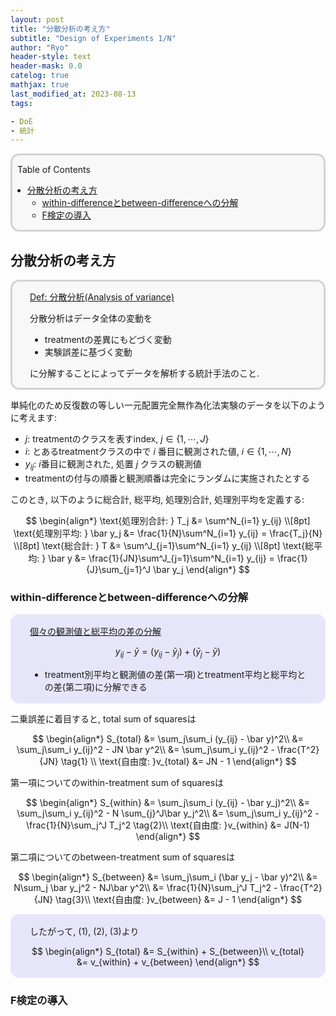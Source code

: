 ```yaml
---
layout: post
title: "分散分析の考え方"
subtitle: "Design of Experiments 1/N"
author: "Ryo"
header-style: text
header-mask: 0.0
catelog: true
mathjax: true
last_modified_at: 2023-08-13
tags:

- DoE
- 統計
---
```


<div style='border-radius: 1em; border-style:solid; border-color:#D3D3D3; background-color:#F8F8F8'>

<p class="h4">&nbsp;&nbsp;Table of Contents</p>

<!-- START doctoc generated TOC please keep comment here to allow auto update -->
<!-- DON'T EDIT THIS SECTION, INSTEAD RE-RUN doctoc TO UPDATE -->

- [分散分析の考え方](#%E5%88%86%E6%95%A3%E5%88%86%E6%9E%90%E3%81%AE%E8%80%83%E3%81%88%E6%96%B9)
  - [within-differenceとbetween-differenceへの分解](#within-difference%E3%81%A8between-difference%E3%81%B8%E3%81%AE%E5%88%86%E8%A7%A3)
  - [F検定の導入](#f%E6%A4%9C%E5%AE%9A%E3%81%AE%E5%B0%8E%E5%85%A5)

<!-- END doctoc generated TOC please keep comment here to allow auto update -->


</div>

## 分散分析の考え方

<div style='padding-left: 2em; padding-right: 2em; border-radius: 1em; border-style:solid; border-color:#D3D3D3; background-color:#F8F8F8'>
<p class="h4"><ins>Def: 分散分析(Analysis of variance)</ins></p>

分散分析はデータ全体の変動を

- treatmentの差異にもどづく変動
- 実験誤差に基づく変動

に分解することによってデータを解析する統計手法のこと.

</div>

単純化のため反復数の等しい一元配置完全無作為化法実験のデータを以下のように考えます:

- $j$: treatmentのクラスを表すindex, $j \in \{1, \cdots, J\}$
- $i$: とあるtreatmentクラスの中で $i$ 番目に観測された値, $i \in \{1, \cdots, N\}$
- $y_{ij}$: $i$番目に観測された, 処置 $j$ クラスの観測値
- treatmentの付与の順番と観測順番は完全にランダムに実施されたとする

このとき, 以下のように総合計, 総平均, 処理別合計, 処理別平均を定義する:

$$
\begin{align*}
\text{処理別合計: } T_j &= \sum^N_{i=1} y_{ij} \\[8pt]
\text{処理別平均: } \bar y_j &= \frac{1}{N}\sum^N_{i=1} y_{ij} = \frac{T_j}{N} \\[8pt]
\text{総合計: } T &= \sum^J_{j=1}\sum^N_{i=1} y_{ij} \\[8pt]
\text{総平均: } \bar y &= \frac{1}{JN}\sum^J_{j=1}\sum^N_{i=1} y_{ij} = \frac{1}{J}\sum_{j=1}^J \bar y_j
\end{align*}
$$

### within-differenceとbetween-differenceへの分解

<div style='padding-left: 2em; padding-right: 2em; border-radius: 1em; border-style:solid; border-color:#e6e6fa; background-color:#e6e6fa'>
<p class="h4"><ins>個々の観測値と総平均の差の分解</ins></p>

$$
y_{ij} - \bar y = (y_{ij} - \bar y_j) + (\bar y_j - \bar y)
$$

- treatment別平均と観測値の差(第一項)とtreatment平均と総平均との差(第二項)に分解できる

</div>

二乗誤差に着目すると, total sum of squaresは

$$
\begin{align*}
S_{total} &= \sum_j\sum_i (y_{ij} - \bar y)^2\\
    &= \sum_j\sum_i y_{ij}^2 - JN \bar y^2\\
    &= \sum_j\sum_i y_{ij}^2  - \frac{T^2}{JN} \tag{1} \\
\text{自由度: }v_{total} &= JN - 1
\end{align*}
$$

第一項についてのwithin-treatment sum of squaresは

$$
\begin{align*}
S_{within} &= \sum_j\sum_i (y_{ij} - \bar y_j)^2\\
    &= \sum_j\sum_i y_{ij}^2 - N \sum_{j}^J\bar y_j^2\\
    &= \sum_j\sum_i y_{ij}^2  - \frac{1}{N}\sum_j^J T_j^2 \tag{2}\\
\text{自由度: }v_{within} &= J(N-1)
\end{align*}
$$

第二項についてのbetween-treatment sum of squaresは

$$
\begin{align*}
S_{between} &= \sum_j\sum_i (\bar y_j - \bar y)^2\\
    &= N\sum_j \bar y_j^2  - NJ\bar y^2\\
    &= \frac{1}{N}\sum_j^J T_j^2 - \frac{T^2}{JN} \tag{3}\\
\text{自由度: }v_{between} &= J - 1
\end{align*}
$$

<div style='padding-left: 2em; padding-right: 2em; border-radius: 1em; border-style:solid; border-color:#e6e6fa; background-color:#e6e6fa'>

したがって, (1), (2), (3)より

$$
\begin{align*}
S_{total} &= S_{within} + S_{between}\\
v_{total} &= v_{within} + v_{between}
\end{align*}
$$

</div>

### F検定の導入
